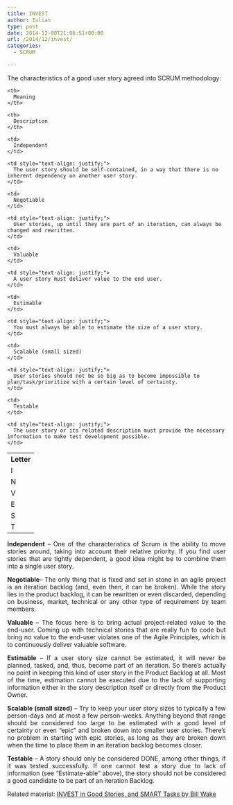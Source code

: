 ```yaml
---
title: INVEST
author: Iulian
type: post
date: 2014-12-08T21:06:51+00:00
url: /2014/12/invest/
categories:
  - SCRUM

---
```

The characteristics of a good user story agreed into SCRUM methodology:

<table>
  <tr>
    <th>
      Letter
    </th>
    
    <th>
      Meaning
    </th>
    
    <th>
      Description
    </th>
  </tr>
  
  <tr>
    <td>
      I
    </td>
    
    <td>
      Independent
    </td>
    
    <td style="text-align: justify;">
      The user story should be self-contained, in a way that there is no inherent dependency on another user story.
    </td>
  </tr>
  
  <tr>
    <td>
      N
    </td>
    
    <td>
      Negotiable
    </td>
    
    <td style="text-align: justify;">
      User stories, up until they are part of an iteration, can always be changed and rewritten.
    </td>
  </tr>
  
  <tr>
    <td>
      V
    </td>
    
    <td>
      Valuable
    </td>
    
    <td style="text-align: justify;">
      A user story must deliver value to the end user.
    </td>
  </tr>
  
  <tr>
    <td>
      E
    </td>
    
    <td>
      Estimable
    </td>
    
    <td style="text-align: justify;">
      You must always be able to estimate the size of a user story.
    </td>
  </tr>
  
  <tr>
    <td>
      S
    </td>
    
    <td>
      Scalable (small sized)
    </td>
    
    <td style="text-align: justify;">
      User stories should not be so big as to become impossible to plan/task/prioritize with a certain level of certainty.
    </td>
  </tr>
  
  <tr>
    <td>
      T
    </td>
    
    <td>
      Testable
    </td>
    
    <td style="text-align: justify;">
      The user story or its related description must provide the necessary information to make test development possible.
    </td>
  </tr>
</table>

<p style="text-align: justify;">
  <strong>Independent</strong> &#8211; One of the characteristics of Scrum is the ability to move stories around, taking into account their relative priority. If you find user stories that are tightly dependent, a good idea might be to combine them into a single user story.
</p>

<p style="text-align: justify;">
  <strong>Negotiable</strong>&#8211; The only thing that is fixed and set in stone in an agile project is an iteration backlog (and, even then, it can be broken). While the story lies in the product backlog, it can be rewritten or even discarded, depending on business, market, technical or any other type of requirement by team members.
</p>

<p style="text-align: justify;">
  <strong>Valuable</strong> &#8211; The focus here is to bring actual project-related value to the end-user. Coming up with technical stories that are really fun to code but bring no value to the end-user violates one of the Agile Principles, which is to continuously deliver valuable software.
</p>

<p style="text-align: justify;">
  <strong>Estimable</strong> &#8211; If a user story size cannot be estimated, it will never be planned, tasked, and, thus, become part of an iteration. So there&#8217;s actually no point in keeping this kind of user story in the Product Backlog at all. Most of the time, estimation cannot be executed due to the lack of supporting information either in the story description itself or directly from the Product Owner.
</p>

<p style="text-align: justify;">
  <strong>Scalable (small sized)</strong> &#8211; Try to keep your user story sizes to typically a few person-days and at most a few person-weeks. Anything beyond that range should be considered too large to be estimated with a good level of certainty or even &#8220;epic&#8221; and broken down into smaller user stories. There&#8217;s no problem in starting with epic stories, as long as they are broken down when the time to place them in an iteration backlog becomes closer.
</p>

<p style="text-align: justify;">
  <strong>Testable</strong> &#8211; A story should only be considered DONE, among other things, if it was tested successfully. If one cannot test a story due to lack of information (see &#8220;Estimate-able&#8221; above), the story should not be considered a good candidate to be part of an iteration Backlog.
</p>

Related material: <a title="INVEST in Good Stories, and SMART Tasks by Bill Wake" href="http://xp123.com/articles/invest-in-good-stories-and-smart-tasks/" target="_blank">INVEST in Good Stories, and SMART Tasks by Bill Wake</a>